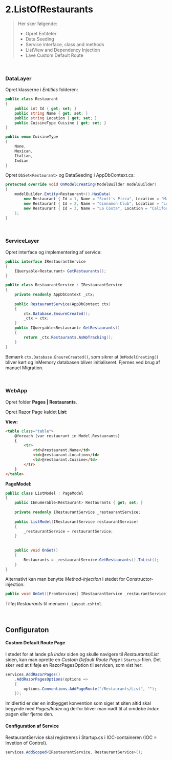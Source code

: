﻿# 2.ListOfRestaurants

> Her sker følgende:
> - Opret Entiteter
> - Data Seeding
> - Service interface, class and methods
> - ListView and Dependency Injection
> - Lave Custom Default Route

&nbsp;

### DataLayer
Opret klasserne i *Entities* folderen:
```c#
public class Restaurant
{
    public int Id { get; set; }
    public string Name { get; set; }
    public string Location { get; set; }
    public CuisineType Cuisine { get; set; }
}

public enum CuisineType
{
    None,
    Mexican,
    Italian,
    Indian
}
```

Opret ```DbSet<Restaurant>``` og DataSeeding i AppDbContext.cs:
```c#
protected override void OnModelCreating(ModelBuilder modelBuilder)
{
    modelBuilder.Entity<Restaurant>().HasData(
        new Restaurant { Id = 1, Name = "Scott's Pizza", Location = "Maryland", Cuisine = CuisineType.Italian },
        new Restaurant { Id = 2, Name = "Cinnamon Club", Location = "London", Cuisine = CuisineType.Italian },
        new Restaurant { Id = 3, Name = "La Costa", Location = "California", Cuisine = CuisineType.Mexican }
    );
}
```
 
&nbsp;

### ServiceLayer
Opret interface og implementering af service:
```c#
public interface IRestaurantService
{
    IQueryable<Restaurant> GetRestaurants();
}

public class RestaurantService : IRestaurantService
{
    private readonly AppDbContext _ctx;
 
    public RestaurantService(AppDbContext ctx)
    {
        ctx.Database.EnsureCreated();
        _ctx = ctx;
    }
    public IQueryable<Restaurant> GetRestaurants() 
    {
        return _ctx.Restaurants.AsNoTracking();
    }
}
```

Bemærk ```ctx.Database.EnsureCreated()```, som sikrer at ```OnModelCreating()``` bliver kørt og InMemory databasen bliver initialiseret. Fjernes ved brug af manuel Migration.

&nbsp;

### WebApp
Opret folder **Pages | Restaurants**.

Opret Razor Page kaldet **List**:

**View:**
```html
<table class="table">
    @foreach (var restaurant in Model.Restaurants)
    {
        <tr>
            <td>@restaurant.Name</td>
            <td>@restaurant.Location</td>
            <td>@restaurant.Cuisine</td>
        </tr>
    }
</table>
```

**PageModel:**
```c#
public class ListModel : PageModel
{
    public IEnumerable<Restaurant> Restaurants { get; set; }
  
    private readonly IRestaurantService _restaurantService;
 
    public ListModel(IRestaurantService restaurantService)
    {
        _restaurantService = restaurantService;
    }
 
 
    public void OnGet()
    {
        Restaurants = _restaurantService.GetRestaurants().ToList();
    }
}
```

Alternativt kan man benytte *Method-injection* i stedet for Constructor-injection: 
```c#
public void OnGet([FromServices] IRestaurantService _restaurantService)
```

Tilføj *Restaurants* til menuen i `_Layout.cshtml`.

&nbsp;

## Configuraton

#### Custom Default Route Page
I stedet for at lande på *Index* siden og skulle navigere til *Restaurants/List* siden, kan man oprette en *Custom Default Route Page* i `Startup`-filen. 
Det sker ved at tilføje en RazorPagesOption til servicen, som vist her:
```c#
services.AddRazorPages()
    .AddRazorPagesOptions(options =>
    {
        options.Conventions.AddPageRoute("/Restaurants/List", "");
    }); 
```
Imidlertid er der en indbygget konvention som siger at siten altid skal begynde med *Pages/Index* og derfor bliver man nødt til at omdøbe *Index* pagen eller fjerne den. 

#### Configuration af Service

RestaurantService skal registreres i Startup.cs i IOC-containeren (IOC = Invetion of Control).

```csharp
services.AddScoped<IRestaurantService, RestaurantService>();
```
